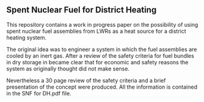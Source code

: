 ## Spent Nuclear Fuel for District Heating
This repository contains a work in progress paper on the possibility of using spent nuclear fuel assemblies from LWRs as a heat source for a district heating system.

The original idea was to engineer a system in which the fuel assemblies are cooled by an inert gas. 
After a review of the safety criteria for fuel bundles in dry storage in became clear that for economic and safety reasons the system as originally thought did not make sense. 

Nevertheless a 30 page review of the safety criteria and a brief presentation of the concept were produced. All the information is contained in the SNF for DH.pdf file.
